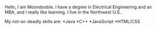 Hello, I am Moondoobie. I have a degree in Electrical Engineering and an MBA, and I really like learning. I live in the Northwest U.S..

My not-so-deadly skills are:
*Java
*C++
*JavaScript
*HTML/CSS

